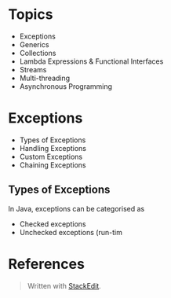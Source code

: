 
# Topics

- Exceptions
- Generics
- Collections
- Lambda Expressions & Functional Interfaces
- Streams
- Multi-threading
- Asynchronous Programming

# Exceptions


- Types of Exceptions
- Handling Exceptions
- Custom Exceptions
- Chaining Exceptions

## Types of Exceptions

In Java, exceptions can be categorised as 

- Checked exceptions
- Unchecked exceptions (run-tim

# References



> Written with [StackEdit](https://stackedit.io/).
<!--stackedit_data:
eyJoaXN0b3J5IjpbOTAwNDE0NDU0LC0xOTAzNzc1OTYzLDE0NT
E5NzUwODZdfQ==
-->